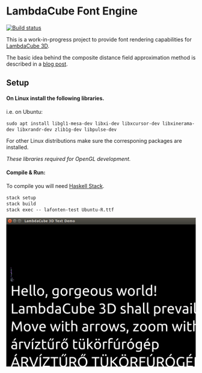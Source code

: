 # LambdaCube Font Engine

[![Build status](https://ci.appveyor.com/api/projects/status/tu2hic7823vfbjyy?svg=true)](https://ci.appveyor.com/project/csabahruska/lafonten)

This is a work-in-progress project to provide font rendering capabilities for [LambdaCube 3D](https://github.com/lambdacube3d/lambdacube-edsl).

The basic idea behind the composite distance field approximation method is described in a [blog post](http://lambdacube3d.wordpress.com/2014/11/12/playing-around-with-font-rendering/).

## Setup

#### On **Linux** install the following libraries.
   i.e. on Ubuntu:
   ```
   sudo apt install libgl1-mesa-dev libxi-dev libxcursor-dev libxinerama-dev libxrandr-dev zlib1g-dev libpulse-dev
   ```
   For other Linux distributions make sure the corresponing packages are installed.

   *These libraries required for OpenGL development.*


#### Compile & Run:

To compile you will need [Haskell Stack](https://docs.haskellstack.org/en/stable/README/).

```
stack setup
stack build
stack exec -- lafonten-test Ubuntu-R.ttf
```

![Lafonten Demo](lafonten-demo.png)
